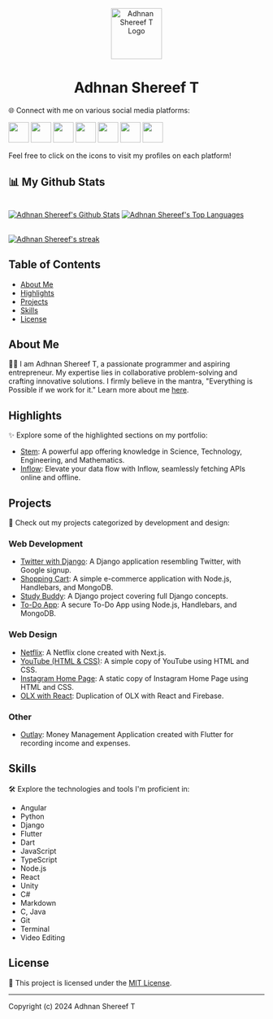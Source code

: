 <p align="center">
  <img src="https://www.adhnan.me/assets/images/A.svg" alt="Adhnan Shereef T Logo" width="100" height="100">
</p>
<h1 align="center">Adhnan Shereef T</h1>

🌐 Connect with me on various social media platforms:

[<img src="https://upload.wikimedia.org/wikipedia/commons/5/57/X_logo_2023_%28white%29.png" height="40px" width="40px">](https://twitter.com/adhnanshereef)
[<img src="https://cdn-icons-png.flaticon.com/256/174/174857.png" height="40px" width="40px">](https://www.linkedin.com/in/adhnanshereef)
[<img src="https://cdn2.iconfinder.com/data/icons/font-awesome/1792/github-square-512.png" height="40px" width="40px">](https://github.com/adhnanshereef)
[<img src="https://www.edigitalagency.com.au/wp-content/uploads/new-Instagram-logo-png-full-colour-glyph.png" height="40px" width="40px">](https://www.instagram.com/adhnanshereef)
[<img src="https://upload.wikimedia.org/wikipedia/commons/6/6c/Facebook_Logo_2023.png" height="40px" width="40px">](https://www.facebook.com/adhnanshereef)
[<img src="https://cdn.icon-icons.com/icons2/3041/PNG/512/medium_logo_icon_189223.png" height="40px" width="40px">](https://adhnanshereef.medium.com)
[<img src="https://seeklogo.com/images/G/gitlab-logo-757620E430-seeklogo.com.png" height="40px" width="40px">](https://gitlab.com/adhnanshereef)

Feel free to click on the icons to visit my profiles on each platform!

## 📊 My Github Stats

<br/>
<a href="https://github.com/AdhnanShereef/github-readme-stats"><img alt="Adhnan Shereef's Github Stats" src="https://github-readme-stats.vercel.app/api?username=AdhnanShereef&show_icons=true&count_private=true&theme=react&hide_border=true&bg_color=0D1117" /></a>
<a href="https://github.com/AdhnanShereef/github-readme-stats"><img alt="Adhnan Shereef's Top Languages" src="https://github-readme-stats.vercel.app/api/top-langs/?username=nullpwn&langs_count=8&count_private=true&layout=compact&theme=react&hide_border=true&bg_color=0D1117" /></a>

<br/>
<br/>

<p>
    <a href="https://github.com/AdhnanShereef/github-readme-streak-stats">
        <img title="🔥 Get streak stats for your profile at git.io/streak-stats" alt="Adhnan Shereef's streak" src="https://github-readme-streak-stats.herokuapp.com/?user=AdhnanShereef&theme=black-ice&hide_border=true&stroke=0000&background=060A0CD0"/>
    </a>
</p>

## Table of Contents

- [About Me](#about-me)
- [Highlights](#highlights)
- [Projects](#projects)
- [Skills](#skills)
- [License](#license)

## About Me

👨‍💻 I am Adhnan Shereef T, a passionate programmer and aspiring entrepreneur. My expertise lies in collaborative problem-solving and crafting innovative solutions. I firmly believe in the mantra, "Everything is Possible if we work for it." Learn more about me [here](https://www.adhnan.me/#about).

## Highlights

✨ Explore some of the highlighted sections on my portfolio:

- [Stem](https://stem.adhnan.me): A powerful app offering knowledge in Science, Technology, Engineering, and Mathematics.
- [Inflow](https://inflow.adhnan.me/): Elevate your data flow with Inflow, seamlessly fetching APIs online and offline.

## Projects

🚀 Check out my projects categorized by development and design:

### Web Development

- [Twitter with Django](https://github.com/adhnanshereef/twitter): A Django application resembling Twitter, with Google signup.
- [Shopping Cart](https://github.com/AdhnanShereef/Shopping_Cart): A simple e-commerce application with Node.js, Handlebars, and MongoDB.
- [Study Buddy](https://github.com/AdhnanShereef/Django): A Django project covering full Django concepts.
- [To-Do App](https://github.com/AdhnanShereef/To_Do_App): A secure To-Do App using Node.js, Handlebars, and MongoDB.

### Web Design

- [Netflix](https://netflix-adn.netlify.app): A Netflix clone created with Next.js.
- [YouTube (HTML & CSS)](https://github.com/AdhnanShereef/YouTube-HTML-and-CSS): A simple copy of YouTube using HTML and CSS.
- [Instagram Home Page](https://responsive-instagram-home-page.netlify.app): A static copy of Instagram Home Page using HTML and CSS.
- [OLX with React](https://github.com/AdhnanShereef/OLX_with_react): Duplication of OLX with React and Firebase.

### Other

- [Outlay](https://github.com/AdhnanShereef/Outlay): Money Management Application created with Flutter for recording income and expenses.

## Skills

🛠️ Explore the technologies and tools I'm proficient in:

- Angular
- Python
- Django
- Flutter
- Dart
- JavaScript
- TypeScript
- Node.js
- React
- Unity
- C#
- Markdown
- C, Java
- Git
- Terminal
- Video Editing

## License

📄 This project is licensed under the [MIT License](LICENSE).

---

Copyright (c) 2024 Adhnan Shereef T
